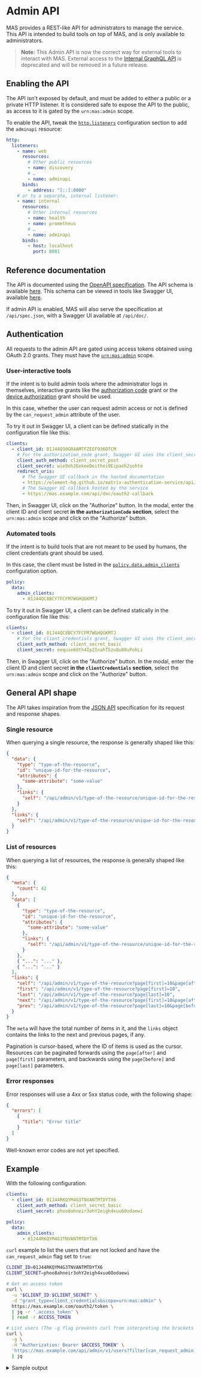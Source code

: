 # Admin API

MAS provides a REST-like API for administrators to manage the service.
This API is intended to build tools on top of MAS, and is only available to administrators.

> **Note:** This Admin API is now the correct way for external tools to interact with MAS. External access to the [Internal GraphQL API](../development/graphql.md) is deprecated and will be removed in a future release.

## Enabling the API

The API isn't exposed by default, and must be added to either a public or a private HTTP listener.
It is considered safe to expose the API to the public, as access to it is gated by the `urn:mas:admin` scope.

To enable the API, tweak the [`http.listeners`](../reference/configuration.md#httplisteners) configuration section to add the `adminapi` resource:

```yaml
http:
  listeners:
    - name: web
      resources:
        # Other public resources
        - name: discovery
        # …
        - name: adminapi
      binds:
        - address: "[::]:8080"
    # or to a separate, internal listener:
    - name: internal
      resources:
        # Other internal resources
        - name: health
        - name: prometheus
        # …
        - name: adminapi
      binds:
        - host: localhost
          port: 8081
```

## Reference documentation

The API is documented using the [OpenAPI specification](https://spec.openapis.org/oas/v3.1.0).
The API schema is available [here](../api/spec.json).
This schema can be viewed in tools like Swagger UI, available [here](../api/).

If admin API is enabled, MAS will also serve the specification at `/api/spec.json`, with a Swagger UI available at `/api/doc/`.

## Authentication

All requests to the admin API are gated using access tokens obtained using OAuth 2.0 grants.
They must have the [`urn:mas:admin`](../reference/scopes.md#urnmasadmin) scope.

### User-interactive tools

If the intent is to build admin tools where the administrator logs in themselves, interactive grants like the [authorization code] grant or the [device authorization] grant should be used.

In this case, whether the user can request admin access or not is defined by the `can_request_admin` attribute of the user.

To try it out in Swagger UI, a client can be defined statically in the configuration file like this:

```yaml
clients:
  - client_id: 01J44Q10GR4AMTFZEEF936DTCM
    # For the authorization_code grant, Swagger UI uses the client_secret_post authentication method
    client_auth_method: client_secret_post
    client_secret: wie9oh2EekeeDeithei9Eipaeh2sohte
    redirect_uris:
      # The Swagger UI callback in the hosted documentation
      - https://element-hq.github.io/matrix-authentication-service/api/oauth2-redirect.html
      # The Swagger UI callback hosted by the service
      - https://mas.example.com/api/doc/oauth2-callback
```

Then, in Swagger UI, click on the "Authorize" button.
In the modal, enter the client ID and client secret **in the `authorizationCode` section**, select the `urn:mas:admin` scope and click on the "Authorize" button.

### Automated tools

If the intent is to build tools that are not meant to be used by humans, the client credentials grant should be used.

In this case, the client must be listed in the [`policy.data.admin_clients`](../reference/configuration.md#policy) configuration option.

```yaml
policy:
  data:
    admin_clients:
      - 01J44QC8BCY7FCFM7WGHQGKMTJ
```

To try it out in Swagger UI, a client can be defined statically in the configuration file like this:

```yaml
clients:
  - client_id: 01J44QC8BCY7FCFM7WGHQGKMTJ
    # For the client_credentials grant, Swagger UI uses the client_secret_basic authentication method
    client_auth_method: client_secret_basic
    client_secret: eequie6Oth4Ip2InahT5zuQu8OuPohLi
```

Then, in Swagger UI, click on the "Authorize" button.
In the modal, enter the client ID and client secret **in the `clientCredentials` section**, select the `urn:mas:admin` scope and click on the "Authorize" button.


## General API shape

The API takes inspiration from the [JSON API](https://jsonapi.org/) specification for its request and response shapes.

### Single resource

When querying a single resource, the response is generally shaped like this:

```json
{
  "data": {
    "type": "type-of-the-resource",
    "id": "unique-id-for-the-resource",
    "attributes": {
      "some-attribute": "some-value"
    },
    "links": {
      "self": "/api/admin/v1/type-of-the-resource/unique-id-for-the-resource"
    }
  },
  "links": {
    "self": "/api/admin/v1/type-of-the-resource/unique-id-for-the-resource"
  }
}
```

### List of resources

When querying a list of resources, the response is generally shaped like this:

```json
{
  "meta": {
    "count": 42
  },
  "data": [
    {
      "type": "type-of-the-resource",
      "id": "unique-id-for-the-resource",
      "attributes": {
        "some-attribute": "some-value"
      },
      "links": {
        "self": "/api/admin/v1/type-of-the-resource/unique-id-for-the-resource"
      }
    },
    { "...": "..." },
    { "...": "..." }
  ],
  "links": {
    "self": "/api/admin/v1/type-of-the-resource?page[first]=10&page[after]=some-id",
    "first": "/api/admin/v1/type-of-the-resource?page[first]=10",
    "last": "/api/admin/v1/type-of-the-resource?page[last]=10",
    "next": "/api/admin/v1/type-of-the-resource?page[first]=10&page[after]=some-id",
    "prev": "/api/admin/v1/type-of-the-resource?page[last]=10&page[before]=some-id"
  }
}
```

The `meta` will have the total number of items in it, and the `links` object contains the links to the next and previous pages, if any.

Pagination is cursor-based, where the ID of items is used as the cursor.
Resources can be paginated forwards using the `page[after]` and `page[first]` parameters, and backwards using the `page[before]` and `page[last]` parameters.

### Error responses

Error responses will use a 4xx or 5xx status code, with the following shape:

```json
{
  "errors": [
    {
      "title": "Error title"
    }
  ]
}
```

Well-known error codes are not yet specified.

## Example

With the following configuration:

```yaml
clients:
  - client_id: 01J44RKQYM4G3TNVANTMTDYTX6
    client_auth_method: client_secret_basic
    client_secret: phoo8ahneir3ohY2eigh4xuu6Oodaewi

policy:
  data:
    admin_clients:
      - 01J44RKQYM4G3TNVANTMTDYTX6
```

`curl` example to list the users that are not locked and have the `can_request_admin` flag set to `true`:

```bash
CLIENT_ID=01J44RKQYM4G3TNVANTMTDYTX6
CLIENT_SECRET=phoo8ahneir3ohY2eigh4xuu6Oodaewi

# Get an access token
curl \
  -u "$CLIENT_ID:$CLIENT_SECRET" \
  -d "grant_type=client_credentials&scope=urn:mas:admin" \
  https://mas.example.com/oauth2/token \
  | jq -r '.access_token' \
  | read -r ACCESS_TOKEN

# List users (The -g flag prevents curl from interpreting the brackets in the URL)
curl \
  -g \
  -H "Authorization: Bearer $ACCESS_TOKEN" \
  'https://mas.example.com/api/admin/v1/users?filter[can_request_admin]=true&filter[status]=active&page[first]=100' \
  | jq
```

<details>
<summary>
Sample output
</summary>

```json
{
  "meta": {
    "count": 2
  },
  "data": [
    {
      "type": "user",
      "id": "01J2KDPHTZYW3TAT1SKVAD63SQ",
      "attributes": {
        "username": "kilgore-trout",
        "created_at": "2024-07-12T12:11:46.911578Z",
        "locked_at": null,
        "can_request_admin": true
      },
      "links": {
        "self": "/api/admin/v1/users/01J2KDPHTZYW3TAT1SKVAD63SQ"
      }
    },
    {
      "type": "user",
      "id": "01J3G5W8MRMBJ93ZYEGX2BN6NK",
      "attributes": {
        "username": "quentin",
        "created_at": "2024-07-23T16:13:04.024378Z",
        "locked_at": null,
        "can_request_admin": true
      },
      "links": {
        "self": "/api/admin/v1/users/01J3G5W8MRMBJ93ZYEGX2BN6NK"
      }
    }
  ],
  "links": {
    "self": "/api/admin/v1/users?filter[can_request_admin]=true&filter[status]=active&page[first]=100",
    "first": "/api/admin/v1/users?filter[can_request_admin]=true&filter[status]=active&page[first]=100",
    "last": "/api/admin/v1/users?filter[can_request_admin]=true&filter[status]=active&page[last]=100"
  }
}
```

</details>

[authorization code]: ../topics/authorization.md#authorization-code-grant
[device authorization]: ../topics/authorization.md#device-authorization-grant
